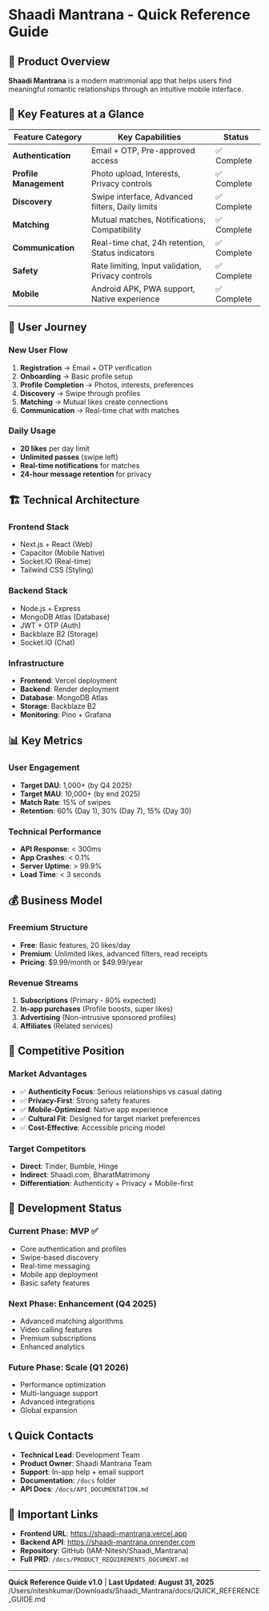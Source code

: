 # Shaadi Mantrana - Quick Reference Guide

## 🚀 Product Overview

**Shaadi Mantrana** is a modern matrimonial app that helps users find meaningful romantic relationships through an intuitive mobile interface.

## 📱 Key Features at a Glance

| Feature Category | Key Capabilities | Status |
|------------------|------------------|--------|
| **Authentication** | Email + OTP, Pre-approved access | ✅ Complete |
| **Profile Management** | Photo upload, Interests, Privacy controls | ✅ Complete |
| **Discovery** | Swipe interface, Advanced filters, Daily limits | ✅ Complete |
| **Matching** | Mutual matches, Notifications, Compatibility | ✅ Complete |
| **Communication** | Real-time chat, 24h retention, Status indicators | ✅ Complete |
| **Safety** | Rate limiting, Input validation, Privacy controls | ✅ Complete |
| **Mobile** | Android APK, PWA support, Native experience | ✅ Complete |

## 👥 User Journey

### New User Flow
1. **Registration** → Email + OTP verification
2. **Onboarding** → Basic profile setup
3. **Profile Completion** → Photos, interests, preferences
4. **Discovery** → Swipe through profiles
5. **Matching** → Mutual likes create connections
6. **Communication** → Real-time chat with matches

### Daily Usage
- **20 likes** per day limit
- **Unlimited passes** (swipe left)
- **Real-time notifications** for matches
- **24-hour message retention** for privacy

## 🏗️ Technical Architecture

### Frontend Stack
- Next.js + React (Web)
- Capacitor (Mobile Native)
- Socket.IO (Real-time)
- Tailwind CSS (Styling)

### Backend Stack
- Node.js + Express
- MongoDB Atlas (Database)
- JWT + OTP (Auth)
- Backblaze B2 (Storage)
- Socket.IO (Chat)

### Infrastructure
- **Frontend**: Vercel deployment
- **Backend**: Render deployment
- **Database**: MongoDB Atlas
- **Storage**: Backblaze B2
- **Monitoring**: Pino + Grafana

## 📊 Key Metrics

### User Engagement
- **Target DAU**: 1,000+ (by Q4 2025)
- **Target MAU**: 10,000+ (by end 2025)
- **Match Rate**: 15% of swipes
- **Retention**: 60% (Day 1), 30% (Day 7), 15% (Day 30)

### Technical Performance
- **API Response**: < 300ms
- **App Crashes**: < 0.1%
- **Server Uptime**: > 99.9%
- **Load Time**: < 3 seconds

## 💰 Business Model

### Freemium Structure
- **Free**: Basic features, 20 likes/day
- **Premium**: Unlimited likes, advanced filters, read receipts
- **Pricing**: $9.99/month or $49.99/year

### Revenue Streams
1. **Subscriptions** (Primary - 80% expected)
2. **In-app purchases** (Profile boosts, super likes)
3. **Advertising** (Non-intrusive sponsored profiles)
4. **Affiliates** (Related services)

## 🎯 Competitive Position

### Market Advantages
- ✅ **Authenticity Focus**: Serious relationships vs casual dating
- ✅ **Privacy-First**: Strong safety features
- ✅ **Mobile-Optimized**: Native app experience
- ✅ **Cultural Fit**: Designed for target market preferences
- ✅ **Cost-Effective**: Accessible pricing model

### Target Competitors
- **Direct**: Tinder, Bumble, Hinge
- **Indirect**: Shaadi.com, BharatMatrimony
- **Differentiation**: Authenticity + Privacy + Mobile-first

## 🚀 Development Status

### Current Phase: MVP ✅
- Core authentication and profiles
- Swipe-based discovery
- Real-time messaging
- Mobile app deployment
- Basic safety features

### Next Phase: Enhancement (Q4 2025)
- Advanced matching algorithms
- Video calling features
- Premium subscriptions
- Enhanced analytics

### Future Phase: Scale (Q1 2026)
- Performance optimization
- Multi-language support
- Advanced integrations
- Global expansion

## 📞 Quick Contacts

- **Technical Lead**: Development Team
- **Product Owner**: Shaadi Mantrana Team
- **Support**: In-app help + email support
- **Documentation**: `/docs` folder
- **API Docs**: `/docs/API_DOCUMENTATION.md`

## 🔗 Important Links

- **Frontend URL**: https://shaadi-mantrana.vercel.app
- **Backend API**: https://shaadi-mantrana.onrender.com
- **Repository**: GitHub (IAM-Nitesh/Shaadi_Mantrana)
- **Full PRD**: `/docs/PRODUCT_REQUIREMENTS_DOCUMENT.md`

---

**Quick Reference Guide v1.0** | **Last Updated: August 31, 2025**</content>
<parameter name="filePath">/Users/niteshkumar/Downloads/Shaadi_Mantrana/docs/QUICK_REFERENCE_GUIDE.md
